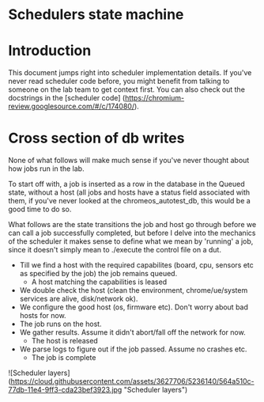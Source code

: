 Schedulers state machine
========================

# Introduction

This document jumps right into scheduler implementation details. If you've never
read scheduler code before, you might benefit from talking to someone on the lab
team to get context first. You can also check out the docstrings in the 
[scheduler code] (https://chromium-review.googlesource.com/#/c/174080/).

# Cross section of db writes

None of what follows will make much sense if you've never thought about how jobs run 
in the lab.

To start off with, a job is inserted as a row in the database in the Queued
state, without a host (all jobs and hosts have a status field associated with
them, if you've never looked at the chromeos_autotest_db, this would be a good
time to do so. 

What follows are the state transitions the job and host go through before we can
call a job successfully completed, but before I delve into the mechanics of the
scheduler it makes sense to define what we mean by 'running' a job, since it
doesn't simply mean to ./execute the control file on a dut.

* Till we find a host with the required capabilites (board, cpu, sensors etc as
  specified by the job) the job remains queued.
  * A host matching the capabilities is leased
* We double check the host (clean the environment, chrome/ue/system services are
  alive, disk/network ok).
* We configure the good host (os, firmware etc). Don't worry about bad hosts
  for now.
* The job runs on the host.
* We gather results. Assume it didn't abort/fall off the network for now.
  * The host is released
* We parse logs to figure out if the job passed. Assume no crashes etc.
  * The job is complete
 
![Scheduler layers] (https://cloud.githubusercontent.com/assets/3627706/5236140/564a510c-77db-11e4-9ff3-cda23bef3923.jpg "Scheduler layers")


